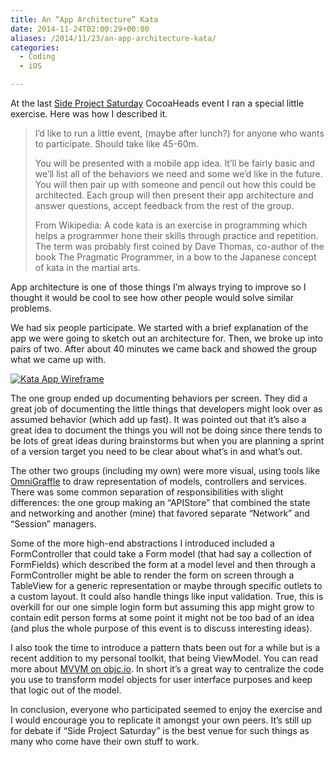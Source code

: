 ```yaml
---
title: An “App Architecture” Kata
date: 2014-11-24T02:00:29+00:00
aliases: /2014/11/23/an-app-architecture-kata/
categories:
  - Coding
  - iOS

---
```

At the last [Side Project Saturday][1] CocoaHeads event I ran a special little exercise. Here was how I described it.

> I&#8217;d like to run a little event, (maybe after lunch?) for anyone who wants to participate. Should take like 45-60m.
> 
> You will be presented with a mobile app idea. It&#8217;ll be fairly basic and we&#8217;ll list all of the behaviors we need and some we&#8217;d like in the future. You will then pair up with someone and pencil out how this could be architected. Each group will then present their app architecture and answer questions, accept feedback from the rest of the group.
> 
> From Wikipedia: A code kata is an exercise in programming which helps a programmer hone their skills through practice and repetition. The term was probably first coined by Dave Thomas, co-author of the book The Pragmatic Programmer, in a bow to the Japanese concept of kata in the martial arts.

App architecture is one of those things I&#8217;m always trying to improve so I thought it would be cool to see how other people would solve similar problems.

We had six people participate. We started with a brief explanation of the app we were going to sketch out an architecture for. Then, we broke up into pairs of two. After about 40 minutes we came back and showed the group what we came up with.

[![Kata App Wireframe][2]][3]

The one group ended up documenting behaviors per screen. They did a great job of documenting the little things that developers might look over as assumed behavior (which add up fast). It was pointed out that it&#8217;s also a great idea to document the things you will not be doing since there tends to be lots of great ideas during brainstorms but when you are planning a sprint of a version target you need to be clear about what&#8217;s in and what&#8217;s out.

The other two groups (including my own) were more visual, using tools like [OmniGraffle][4] to draw representation of models, controllers and services. There was some common separation of responsibilities with slight differences: the one group making an &#8220;APIStore&#8221; that combined the state and networking and another (mine) that favored separate &#8220;Network&#8221; and &#8220;Session&#8221; managers.

Some of the more high-end abstractions I introduced included a FormController that could take a Form model (that had say a collection of FormFields) which described the form at a model level and then through a FormController might be able to render the form on screen through a TableView for a generic representation or maybe through specific outlets to a custom layout. It could also handle things like input validation. True, this is overkill for our one simple login form but assuming this app might grow to contain edit person forms at some point it might not be too bad of an idea (and plus the whole purpose of this event is to discuss interesting ideas).

I also took the time to introduce a pattern thats been out for a while but is a recent addition to my personal toolkit, that being ViewModel. You can read more about [MVVM on objc.io][5]. In short it&#8217;s a great way to centralize the code you use to transform model objects for user interface purposes and keep that logic out of the model.

In conclusion, everyone who participated seemed to enjoy the exercise and I would encourage you to replicate it amongst your own peers. It&#8217;s still up for debate if &#8220;Side Project Saturday&#8221; is the best venue for such things as many who come have their own stuff to work.

 [1]: http://www.meetup.com/PhillyCocoaHeads/events/212626112/
 [2]: http://mikezornek.com/media/images/kata-app-mockup-thumb.png "Kata App Wireframe"
 [3]: http://mikezornek.com/media/images/kata-app-mockup.png
 [4]: https://www.omnigroup.com/omnigraffle
 [5]: http://www.objc.io/issue-13/mvvm.html